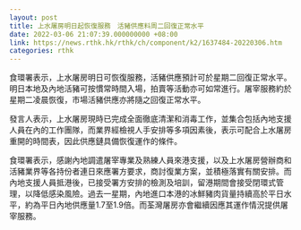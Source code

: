 ```yaml
---
layout: post
title: 上水屠房明日起恢復服務　活豬供應料周二回復正常水平
date: 2022-03-06 21:07:39.000000000 +08:00
link: https://news.rthk.hk/rthk/ch/component/k2/1637484-20220306.htm
categories: rthk
---
```


食環署表示，上水屠房明日可恢復服務，活豬供應預計可於星期二回復正常水平。明日本地及內地活豬可按慣常時間入場，拍賣等活動亦可如常進行。屠宰服務約於星期二凌晨恢復，市場活豬供應亦將隨之回復正常水平。

發言人表示，上水屠房現時已完成全面徹底清潔和消毒工作，並集合包括內地支援人員在內的工作團隊，而業界經檢視人手安排等多項因素後，表示可配合上水屠房重開的時間表，因此供應鏈具備恢復運作的條件。

食環署表示，感謝內地調遣屠宰專業及熟練人員來港支援，以及上水屠房營辦商和活豬業界等各持份者連日來應署方要求，商討復業方案，並積極落實有關安排。而內地支援人員抵港後，已接受署方安排的檢測及培訓，留港期間會接受閉環式管理，以降低感染風險。過去一星期，內地進口本港的冰鮮豬肉貨量持續高於平日水平，約為平日內地供應量1.7至1.9倍。而荃灣屠房亦會繼續因應其運作情況提供屠宰服務。
